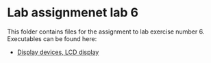 # Lab assignmenet lab 6
This folder contains files for the assignment to lab exercise number 6.
Executables can be found here:

* [Display devices, LCD display](https://github.com/Masauso-L/Digital-electronics-2/tree/master/Labs/06-lcd)
